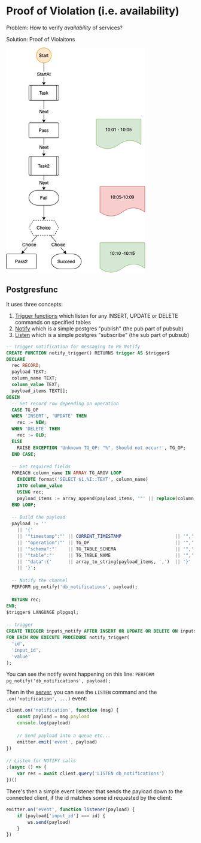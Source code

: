 # Proof of Violation (i.e. availability)

Problem: How to verify _availability_ of services?

Solution: Proof of Violaitons

![image](ref.png)

## Postgresfunc

It uses three concepts:

1. [Trigger functions](https://www.postgresql.org/docs/9.4/functions-trigger.html)
   which listen for any INSERT, UPDATE or DELETE commands on specified tables
2. [Notify](https://www.postgresql.org/docs/9.1/sql-notify.html) which is a
   simple postgres "publish" (the pub part of pubsub)
3. [Listen](https://www.postgresql.org/docs/9.1/sql-listen.html) which is a
   simple postgres "subscribe" (the sub part of pubsub)

```sql
-- Trigger notification for messaging to PG Notify
CREATE FUNCTION notify_trigger() RETURNS trigger AS $trigger$
DECLARE
  rec RECORD;
  payload TEXT;
  column_name TEXT;
  column_value TEXT;
  payload_items TEXT[];
BEGIN
  -- Set record row depending on operation
  CASE TG_OP
  WHEN 'INSERT', 'UPDATE' THEN
    rec := NEW;
  WHEN 'DELETE' THEN
    rec := OLD;
  ELSE
    RAISE EXCEPTION 'Unknown TG_OP: "%". Should not occur!', TG_OP;
  END CASE;

  -- Get required fields
  FOREACH column_name IN ARRAY TG_ARGV LOOP
    EXECUTE format('SELECT $1.%I::TEXT', column_name)
    INTO column_value
    USING rec;
    payload_items := array_append(payload_items, '"' || replace(column_name, '"', '\"') || '":"' || replace(column_value, '"', '\"') || '"');
  END LOOP;

  -- Build the payload
  payload := ''
    || '{'
    || '"timestamp":"' || CURRENT_TIMESTAMP                    || '",'
    || '"operation":"' || TG_OP                                || '",'
    || '"schema":"'    || TG_TABLE_SCHEMA                      || '",'
    || '"table":"'     || TG_TABLE_NAME                        || '",'
    || '"data":{'      || array_to_string(payload_items, ',')  || '}'
    || '}';

  -- Notify the channel
  PERFORM pg_notify('db_notifications', payload);

  RETURN rec;
END;
$trigger$ LANGUAGE plpgsql;

-- trigger
CREATE TRIGGER inputs_notify AFTER INSERT OR UPDATE OR DELETE ON inputs
FOR EACH ROW EXECUTE PROCEDURE notify_trigger(
  'id',
  'input_id',
  'value'
);
```

You can see the notify event happening on this line:
`PERFORM pg_notify('db_notifications', payload);`

Then in the [server](server/server.js), you can see the `LISTEN` command and the
`.on('notification', ...)` event:

```javascript
client.on('notification', function (msg) {
    const payload = msg.payload
    console.log(payload)

    // Send payload into a queue etc...
    emitter.emit('event', payload)
})

// Listen for NOTIFY calls
;(async () => {
    var res = await client.query('LISTEN db_notifications')
})()
```

There's then a simple event listener that sends the payload down to the
connected client, if the id matches some id requested by the client:

```javascript
emitter.on('event', function listener(payload) {
    if (payload['input_id'] === id) {
        ws.send(payload)
    }
})
```
